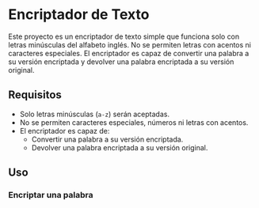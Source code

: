 # Encriptador de Texto

Este proyecto es un encriptador de texto simple que funciona solo con letras minúsculas del alfabeto inglés. No se permiten letras con acentos ni caracteres especiales. El encriptador es capaz de convertir una palabra a su versión encriptada y devolver una palabra encriptada a su versión original.

## Requisitos

- Solo letras minúsculas (`a-z`) serán aceptadas.
- No se permiten caracteres especiales, números ni letras con acentos.
- El encriptador es capaz de:
  - Convertir una palabra a su versión encriptada.
  - Devolver una palabra encriptada a su versión original.

## Uso

### Encriptar una palabra



